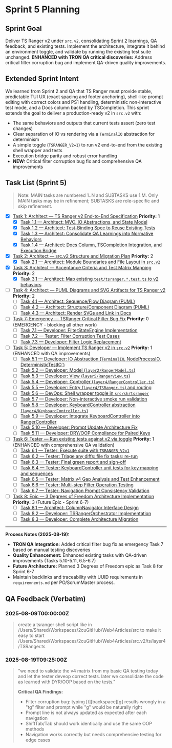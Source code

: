 # Sprint 5 Planning

## Sprint Goal
Deliver TS Ranger v2 under `src.v2`, consolidating Sprint 2 learnings, QA feedback, and existing tests. Implement the architecture, integrate it behind an environment toggle, and validate by running the existing test suite unchanged. **ENHANCED with TRON QA critical discoveries:** Address critical filter corruption bug and implement QA-driven quality improvements.

## Extended Sprint Intent
We learned from Sprint 2 and QA that TS Ranger must provide stable, predictable TUI UX (exact spacing and footer anchoring), shell-like prompt editing with correct colors and PS1 handling, deterministic non-interactive test mode, and a Docs column backed by TSCompletion. This sprint extends the goal to deliver a production-ready v2 in `src.v2` with:
- The same behaviors and outputs that current tests assert (zero test changes)
- Clear separation of IO vs rendering via a `TerminalIO` abstraction for determinism
- A simple toggle (`TSRANGER_V2=1`) to run v2 end-to-end from the existing shell wrapper and tests
- Execution bridge parity and robust error handling
- **NEW:** Critical filter corruption bug fix and comprehensive QA improvements

## Task List (Sprint 5)

> Note: MAIN tasks are numbered 1..N and SUBTASKS use 1.M. Only MAIN tasks may be in refinement; SUBTASKS are role-specific and skip refinement.

- [x] [Task 1: Architect — TS Ranger v2 End-to-End Specification](./task-1.md)
  **Priority:** 1
  - [x] [Task 1.1 — Architect: MVC, IO Abstractions, and State Model](./task-1.1-architect-tsranger-v2-spec.md)
  - [x] [Task 1.2 — Architect: Test-Binding Spec to Reuse Existing Tests](./task-1.2-architect-test-binding-spec.md)
  - [x] [Task 1.3 — Architect: Consolidate QA Learnings into Normative Behaviors](./task-1.3-architect-qa-learnings-consolidation.md)
  - [x] [Task 1.4 — Architect: Docs Column, TSCompletion Integration, and Execution Bridge](./task-1.4-architect-execution-and-docs-spec.md)

- [x] [Task 2: Architect — src.v2 Structure and Migration Plan](./task-2.md)
  **Priority:** 2
  - [x] [Task 2.1 — Architect: Module Boundaries and File Layout in `src.v2`](./task-2.1-architect-srcv2-structure.md)

- [x] [Task 3: Architect — Acceptance Criteria and Test Matrix Mapping](./task-3.md)
  **Priority:** 2
  - [x] [Task 3.1 — Architect: Map existing `test/tsranger.*.test.ts` to v2 behaviors](./task-3.1-architect-test-matrix.md)

- [ ] [Task 4: Architect — PUML Diagrams and SVG Artifacts for TS Ranger v2](./task-4.md)
  **Priority:** 2
  - [ ] [Task 4.1 — Architect: Sequence/Flow Diagram (PUML)](./task-4.1-architect-puml-sequence.md)
  - [ ] [Task 4.2 — Architect: Structure/Component Diagram (PUML)](./task-4.2-architect-puml-structure.md)
  - [ ] [Task 4.3 — Architect: Render SVGs and Link in Docs](./task-4.3-architect-svg-render.md)

- [ ] [Task 7: Emergency — TSRanger Critical Filter Bug Fix](./task-7-emergency-filter-bug-fix.md)
  **Priority:** 0 (EMERGENCY - blocking all other work)
  - [ ] [Task 7.1 — Developer: FilterStateEngine Implementation](./task-7.1-developer-filter-state-engine.md)
  - [ ] [Task 7.2 — Tester: Filter Corruption Test Cases](./task-7.2-tester-filter-corruption-tests.md)
  - [ ] [Task 7.3 — Developer: Filter Logic Replacement](./task-7.3-developer-filter-logic-replacement.md)

- [ ] [Task 5: Developer — Implement TS Ranger v2 in `src.v2`](./task-5-developer-implement-v2.md)
  **Priority:** 1 (ENHANCED with QA improvements)
  - [ ] [Task 5.1 — Developer: IO Abstraction (`TerminalIO`, NodeProcessIO, DeterministicTestIO`)](./task-5.1-developer-io-terminalio.md)
  - [ ] [Task 5.2 — Developer: Model (`layer2/RangerModel.ts`)](./task-5.2-developer-model.md)
  - [ ] [Task 5.3 — Developer: View (`layer5/RangerView.ts`)](./task-5.3-developer-view.md)
  - [ ] [Task 5.4 — Developer: Controller (`layer4/RangerController.ts`)](./task-5.4-developer-controller.md)
  - [ ] [Task 5.5 — Developer: Entry (`layer4/TSRanger.ts`) and routing](./task-5.5-developer-entry-routing.md)
  - [ ] [Task 5.6 — DevOps: Shell wrapper toggle in `src/sh/tsranger`](./task-5.6-devops-shell-toggle.md)
  - [ ] [Task 5.7 — Developer: Non-interactive smoke run validation](./task-5.7-developer-integration-smoke.md)
  - [ ] [Task 5.8 — Developer: KeyboardController abstraction (`layer4/KeyboardController.ts`)](./task-5.8-developer-keyboard-controller.md)
  - [ ] [Task 5.9 — Developer: Integrate KeyboardController into RangerController](./task-5.9-developer-integrate-keyboard-controller.md)
  - [ ] [Task 5.10 — Developer: Prompt Update Architecture Fix](./task-5.10-developer-prompt-update-architecture.md)
  - [ ] [Task 5.11 — Developer: DRY/OOP Compliance for Paired Keys](./task-5.11-developer-dry-oop-paired-keys.md)

- [ ] [Task 6: Tester — Run existing tests against v2 via toggle](./task-6-tester-validate-v2-with-existing-tests.md)
  **Priority:** 1 (ENHANCED with comprehensive QA validation)
  - [ ] [Task 6.1 — Tester: Execute suite with `TSRANGER_V2=1`](./task-6.1-tester-run-with-toggle.md)
  - [ ] [Task 6.2 — Tester: Triage any diffs; file fix tasks; re-run](./task-6.2-tester-triage-and-fix-loop.md)
  - [ ] [Task 6.3 — Tester: Final green report and sign-off](./task-6.3-tester-final-green-report.md)
  - [ ] [Task 6.4 — Tester: KeyboardController unit tests for key mapping and sequences](./task-6.4-tester-keyboard-controller-tests.md)
  - [ ] [Task 6.5 — Tester: Matrix v4 Gap Analysis and Test Enhancement](./task-6.5-tester-matrix-v4-enhancement.md)
  - [ ] [Task 6.6 — Tester: Multi-step Filter Operation Testing](./task-6.6-tester-multi-step-filter-testing.md)
  - [ ] [Task 6.7 — Tester: Navigation Prompt Consistency Validation](./task-6.7-tester-navigation-prompt-validation.md)

- [ ] [Task 8: Epic — 3 Degrees of Freedom Architecture Implementation](./task-8-epic-3-degrees-freedom.md)
  **Priority:** 3 (Future Epic - Sprint 6-7)
  - [ ] [Task 8.1 — Architect: ColumnNavigator Interface Design](./task-8.1-architect-column-navigator.md)
  - [ ] [Task 8.2 — Developer: TSRangerOrchestrator Implementation](./task-8.2-developer-orchestrator.md)
  - [ ] [Task 8.3 — Developer: Complete Architecture Migration](./task-8.3-developer-architecture-migration.md)

---

**Process Notes (2025-08-19):**
- **TRON QA Integration:** Added critical filter bug fix as emergency Task 7 based on manual testing discoveries
- **Quality Enhancement:** Enhanced existing tasks with QA-driven improvements (Tasks 5.10-5.11, 6.5-6.7)
- **Future Architecture:** Planned 3 Degrees of Freedom epic as Task 8 for Sprint 6-7
- Maintain backlinks and traceability with UUID requirements in `requiremnents.md` per PO/ScrumMaster process.

## QA Feedback (Verbatim)

### 2025-08-09T00:00:00Z
> create a tsranger shell script like in /Users/Shared/Workspaces/2cuGitHub/Web4Articles/src
> to make it easy to start /Users/Shared/Workspaces/2cuGitHub/Web4Articles/src.v2/ts/layer4/TSRanger.ts

### 2025-08-19T09:25:00Z
> "we need to validate the v4 matrix from my basic QA testing today and let the tester deveop correct tests. later we consolidate the code as learned with DYR/OOP based on the tests."
> 
> **Critical QA Findings:**
> - Filter corruption bug: typing [t][backspace][g] results wrongly in a "tg" filter and prompt while "g" would be naturally right
> - Prompt line is not always updated as expected after each navigation
> - ShiftTab/Tab should work identically and use the same OOP methods
> - Navigation works correctly but needs comprehensive testing for edge cases